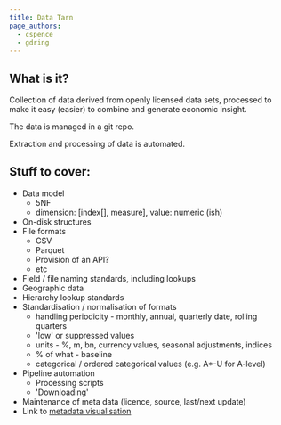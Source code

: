 ```yaml
---
title: Data Tarn
page_authors:
  - cspence
  - gdring
---
```


## What is it?

Collection of data derived from openly licensed data sets, processed to make it easy (easier) to
combine and generate economic insight.

The data is managed in a git repo.

Extraction and processing of data is automated.



## Stuff to cover:

* Data model
  * 5NF
  * dimension: [index[], measure], value: numeric (ish)
* On-disk structures
* File formats
  * CSV
  * Parquet
  * Provision of an API?
  * etc
* Field / file naming standards, including lookups
* Geographic data
* Hierarchy lookup standards
* Standardisation / normalisation of formats
  * handling periodicity - monthly, annual, quarterly date, rolling quarters
  * 'low' or suppressed values
  * units - %, m, bn, currency values, seasonal adjustments, indices
  * % of what - baseline
  * categorical / ordered categorical values (e.g. A*-U for A-level)
* Pipeline automation
  * Processing scripts
  * 'Downloading'
* Maintenance of meta data (licence, source, last/next update)
* Link to [metadata visualisation](/components/metadata-visualiser/)
